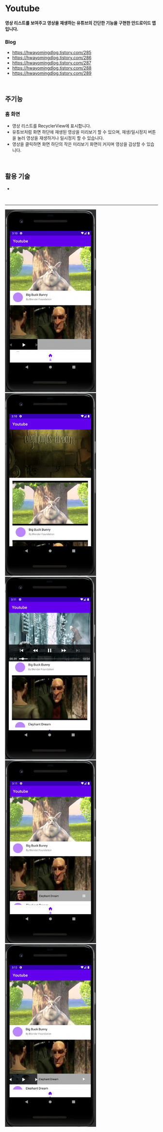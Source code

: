 # Youtube

#### 영상 리스트를 보여주고 영상을 재생하는 유튜브의 간단한 기능을 구현한 안드로이드 앱 입니다.
### Blog
* <https://hwayomingdlog.tistory.com/285>
* <https://hwayomingdlog.tistory.com/286>
* <https://hwayomingdlog.tistory.com/287>
* <https://hwayomingdlog.tistory.com/288>
* <https://hwayomingdlog.tistory.com/289>
</br>

## 주기능
### 홈 화면
* 영상 리스트를 RecyclerView에 표시합니다.
* 유튜브처럼 화면 하단에 재생된 영상을 미리보기 할 수 있으며, 재생/일시정지 버튼을 눌러 영상을 재생하거나 일시정지 할 수 있습니다.
* 영상을 클릭하면 화면 하단의 작은 미리보기 화면이 커지며 영상을 감상할 수 있습니다.
</br>

## 활용 기술
* 

</br>

***
<img src="/img/img0.png" width="300px" height="600px" title="" alt=""></img>
<img src="/img/img1.png" width="300px" height="600px" title="" alt=""></img>
<img src="/img/img2.png" width="300px" height="600px" title="" alt=""></img>
<img src="/img/img3.png" width="300px" height="600px" title="" alt=""></img>
<img src="/img/img4.png" width="300px" height="600px" title="" alt=""></img>

